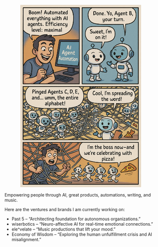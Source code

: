 <p align="center">
  <img src="./ai_agents.jpeg" width="400"/>
</p>

Empowering people through AI, great products, automations, writing, and music.

Here are the ventures and brands I am currently working on:

* Past 5 – “Architecting foundation for autonomous organizations.”
* wiserbotics – “Neuro-affective AI for real-time emotional connections.”
* ele^velate – “Music productions that lift your mood.”
* Economy of Wisdom – “Exploring the human unfulfillment crisis and AI misalignment.”

